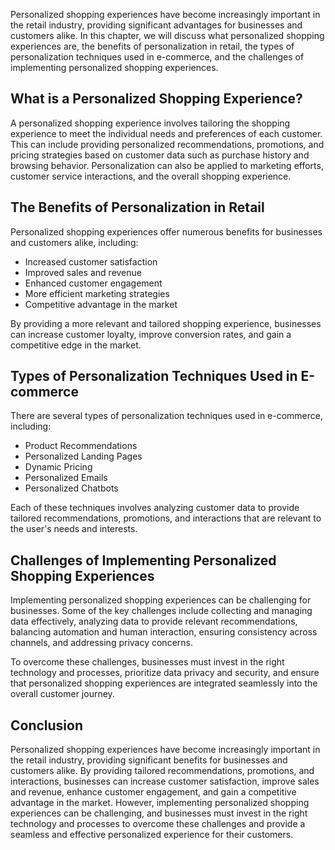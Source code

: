 
Personalized shopping experiences have become increasingly important in the retail industry, providing significant advantages for businesses and customers alike. In this chapter, we will discuss what personalized shopping experiences are, the benefits of personalization in retail, the types of personalization techniques used in e-commerce, and the challenges of implementing personalized shopping experiences.

What is a Personalized Shopping Experience?
-------------------------------------------

A personalized shopping experience involves tailoring the shopping experience to meet the individual needs and preferences of each customer. This can include providing personalized recommendations, promotions, and pricing strategies based on customer data such as purchase history and browsing behavior. Personalization can also be applied to marketing efforts, customer service interactions, and the overall shopping experience.

The Benefits of Personalization in Retail
-----------------------------------------

Personalized shopping experiences offer numerous benefits for businesses and customers alike, including:

* Increased customer satisfaction
* Improved sales and revenue
* Enhanced customer engagement
* More efficient marketing strategies
* Competitive advantage in the market

By providing a more relevant and tailored shopping experience, businesses can increase customer loyalty, improve conversion rates, and gain a competitive edge in the market.

Types of Personalization Techniques Used in E-commerce
------------------------------------------------------

There are several types of personalization techniques used in e-commerce, including:

* Product Recommendations
* Personalized Landing Pages
* Dynamic Pricing
* Personalized Emails
* Personalized Chatbots

Each of these techniques involves analyzing customer data to provide tailored recommendations, promotions, and interactions that are relevant to the user's needs and interests.

Challenges of Implementing Personalized Shopping Experiences
------------------------------------------------------------

Implementing personalized shopping experiences can be challenging for businesses. Some of the key challenges include collecting and managing data effectively, analyzing data to provide relevant recommendations, balancing automation and human interaction, ensuring consistency across channels, and addressing privacy concerns.

To overcome these challenges, businesses must invest in the right technology and processes, prioritize data privacy and security, and ensure that personalized shopping experiences are integrated seamlessly into the overall customer journey.

Conclusion
----------

Personalized shopping experiences have become increasingly important in the retail industry, providing significant benefits for businesses and customers alike. By providing tailored recommendations, promotions, and interactions, businesses can increase customer satisfaction, improve sales and revenue, enhance customer engagement, and gain a competitive advantage in the market. However, implementing personalized shopping experiences can be challenging, and businesses must invest in the right technology and processes to overcome these challenges and provide a seamless and effective personalized experience for their customers.
